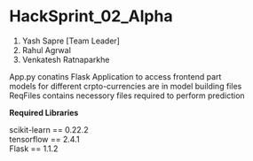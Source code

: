 # HackSprint_02_Alpha
1) Yash Sapre [Team Leader]<br />
2) Rahul Agrwal<br />
3) Venkatesh Ratnaparkhe<br />


App.py conatins Flask Application to access frontend part <br />
models for different crpto-currencies are in model building files <br />
ReqFiles contains necessory files required to perform prediction <br />

<b> Required Libraries </b>

scikit-learn == 0.22.2 <br />
tensorflow == 2.4.1 <br />
Flask == 1.1.2
